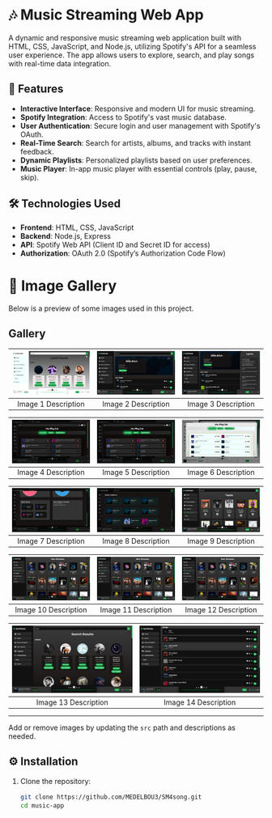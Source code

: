 # 🎶 Music Streaming Web App

A dynamic and responsive music streaming web application built with HTML, CSS, JavaScript, and Node.js, utilizing Spotify's API for a seamless user experience. The app allows users to explore, search, and play songs with real-time data integration.

## 🚀 Features

- **Interactive Interface**: Responsive and modern UI for music streaming.
- **Spotify Integration**: Access to Spotify's vast music database.
- **User Authentication**: Secure login and user management with Spotify's OAuth.
- **Real-Time Search**: Search for artists, albums, and tracks with instant feedback.
- **Dynamic Playlists**: Personalized playlists based on user preferences.
- **Music Player**: In-app music player with essential controls (play, pause, skip).

## 🛠️ Technologies Used

- **Frontend**: HTML, CSS, JavaScript
- **Backend**: Node.js, Express
- **API**: Spotify Web API (Client ID and Secret ID for access)
- **Authorization**: OAuth 2.0 (Spotify’s Authorization Code Flow)

# 📸 Image Gallery

Below is a preview of some images used in this project.

## Gallery

| ![Image 1](src/image1.jpeg) | ![Image 2](src/image2.jpeg) | ![Image 3](src/image3.jpeg) |
|:---------------------------:|:---------------------------:|:---------------------------:|
| Image 1 Description         | Image 2 Description         | Image 3 Description         |

| ![Image 4](src/image4.jpeg) | ![Image 5](src/image5.jpeg) | ![Image 6](src/image6.jpeg) |
|:---------------------------:|:---------------------------:|:---------------------------:|
| Image 4 Description         | Image 5 Description         | Image 6 Description         |

| ![Image 7](src/image7.jpeg) | ![Image 8](src/image8.jpeg) | ![Image 9](src/image9.jpeg) |
|:---------------------------:|:---------------------------:|:---------------------------:|
| Image 7 Description         | Image 8 Description         | Image 9 Description         |

| ![Image 10](src/image12.jpeg) | ![Image 11](src/image12.jpeg) | ![Image 12](src/image12.jpeg) |
|:---------------------------:|:---------------------------:|:---------------------------:|
| Image 10 Description         | Image 11 Description         | Image 12 Description         |

| ![Image 13](src/image13.jpeg) | ![Image 14](src/image14.jpeg) |
|:---------------------------:|:---------------------------:|
| Image 13 Description         | Image 14 Description         |
---

Add or remove images by updating the `src` path and descriptions as needed.

## ⚙️ Installation

1. Clone the repository:
   ```bash
   git clone https://github.com/MEDELBOU3/SM4song.git
   cd music-app
